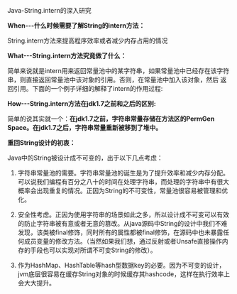 Java-String.intern的深入研究

**When---什么时候需要了解String的intern方法：**

String.intern方法来提高程序效率或者减少内存占用的情况

**What---String.intern方法究竟做了什么：**

简单来说就是intern用来返回常量池中的某字符串，如果常量池中已经存在该字符串，则直接返回常量池中该对象的引用。否则，在常量池中加入该对象，然后 返回引用。下面的一个例子详细的解释了intern的作用过程:

**How---String.intern方法在jdk1.7之前和之后的区别:**

简单的说其实就一个：**在jdk1.7之前，字符串常量存储在方法区的PermGen Space。在jdk1.7之后，字符串常量重新被移到了堆中。**



**重回String设计的初衷：**

Java中的String被设计成不可变的，出于以下几点考虑：

1. 字符串常量池的需要。字符串常量池的诞生是为了提升效率和减少内存分配。可以说我们编程有百分之八十的时间在处理字符串，而处理的字符串中有很大概率会出现重复的情况。正因为String的不可变性，常量池很容易被管理和优化。

2. 安全性考虑。正因为使用字符串的场景如此之多，所以设计成不可变可以有效的防止字符串被有意或者无意的篡改。从java源码中String的设计中我们不难发现，该类被final修饰，同时所有的属性都被final修饰，在源码中也未暴露任何成员变量的修改方法。（当然如果我们想，通过反射或者Unsafe直接操作内存的手段也可以实现对所谓不可变String的修改）。

3. 作为HashMap、HashTable等hash型数据key的必要。因为不可变的设计，jvm底层很容易在缓存String对象的时候缓存其hashcode，这样在执行效率上会大大提升。

 